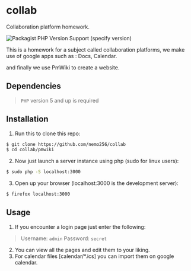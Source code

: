 # collab

Collaboration platform homework.

![Packagist PHP Version Support (specify version)](https://img.shields.io/packagist/php-v/symfony/symfony/v2.1.4)

This is a homework for a subject called collaboration platforms, we make use of google apps such as : Docs, Calendar.

and finally we use PmWiki to create a website.

## Dependencies

> `PHP` version 5 and up is required

## Installation

1. Run this to clone this repo:
```bash
$ git clone https://github.com/nemo256/collab
$ cd collab/pmwiki
```
2. Now just launch a server instance using php (sudo for linux users):
```bash
$ sudo php -S localhost:3000
```
3. Open up your browser (localhost:3000 is the development server):
```bash
$ firefox localhost:3000
```

## Usage

1. If you encounter a login page just enter the following:
> Username: `admin`
> Password: `secret`

2. You can view all the pages and edit them to your liking.
3. For calendar files [calendar/*.ics] you can import them on google calendar.
